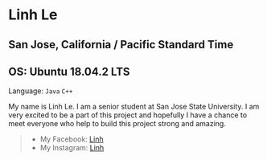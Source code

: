 <h1>Linh Le </h1>
<h2>San Jose, California / Pacific Standard Time </h2>
<h2>OS: Ubuntu 18.04.2 LTS </h2>

Language: `Java` `C++`

My name is Linh Le. I am a senior student at San Jose State University. I am very excited to be a part of this project and hopefully I have a chance to meet everyone who help to build this project strong and amazing. <br>

> - My Facebook: [Linh](https://www.facebook.com/linhlinhlinhlinh.lelelele) <br>
> - My Instagram: [Linh](https://www.instagram.com/leopoo/) <br>
